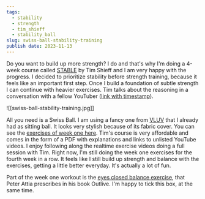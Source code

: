 ```yaml
---
tags:
  - stability
  - strength
  - tim_shieff
  - stability_ball
slug: swiss-ball-stability-training
publish date: 2023-11-13
---
```

Do you want to build up more strength? I do and that's why I'm doing a 4-week course called [STABLE](https://www.wayoftherope.com/products/stable) by Tim Shieff and I am very happy with the progress. I decided to prioritize stability before strength training, because it feels like an important first step. Once I build a foundation of subtle strength I can continue with heavier exercises. Tim talks about the reasoning in a conversation with a fellow YouTuber ([link with timestamp]( https://youtu.be/DXEyU59pKcU?si=_LYd5tEhDwNHBuPQ&t=478)).

![[swiss-ball-stability-training.jpg]]

All you need is a Swiss Ball. I am using a fancy one from [VLUV](https://vluv.de/collections/bol-der-sitzball) that I already had as sitting ball. It looks very stylish because of its fabric cover. You can see the [exercises of week one here](https://www.youtube.com/watch?v=i8uFwySESR8&t=4s). Tim's course is very affordable and comes in the form of a PDF with explanations and links to unlisted YouTube videos. I enjoy following along the realtime exercise videos doing a full session with Tim. Right now, I'm still doing the week one exercises for the fourth week in a row. It feels like I still build up strength and balance with the exercises, getting a little better everyday. It's actually a lot of fun.

Part of the week one workout is the [eyes closed balance exercise](https://www.youtube.com/watch?v=z8zKayyvdQE), that Peter Attia prescribes in his book Outlive. I'm happy to tick this box, at the same time.

